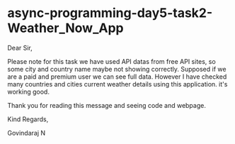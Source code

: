 # async-programming-day5-task2-Weather_Now_App

Dear Sir,

Please note for this task we have used API datas from free API sites, so some city and country name maybe not showing correctly. Supposed if we are a paid and premium user we can see full data. However I have checked many countries and cities current weather details using this application. it's working good.

Thank you for reading this message and seeing code and webpage.

Kind Regards,

Govindaraj N

